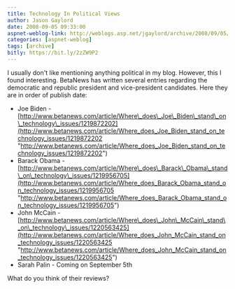 ```yaml
---
title: Technology In Political Views
author: Jason Gaylord
date: 2008-09-05 09:33:00
aspnet-weblog-link: http://weblogs.asp.net/jgaylord/archive/2008/09/05/technology-in-political-views.aspx
categories: [aspnet-weblog]
tags: [archive]
bitly: https://bit.ly/2zZW9P2
---
```


I usually don't like mentioning anything political in my blog. However, this I found interesting. BetaNews has written several entries regarding the democratic and republic president and vice-president candidates. Here they are in order of publish date:

- Joe Biden - [http://www.betanews.com/article/Where\_does\_Joe\_Biden\_stand\_on\_technology\_issues/1219872202](http://www.betanews.com/article/Where_does_Joe_Biden_stand_on_technology_issues/1219872202 "http://www.betanews.com/article/Where_does_Joe_Biden_stand_on_technology_issues/1219872202")
- Barack Obama - [http://www.betanews.com/article/Where\_does\_Barack\_Obama\_stand\_on\_technology\_issues/1219956705](http://www.betanews.com/article/Where_does_Barack_Obama_stand_on_technology_issues/1219956705 "http://www.betanews.com/article/Where_does_Barack_Obama_stand_on_technology_issues/1219956705")
- John McCain - [http://www.betanews.com/article/Where\_does\_John\_McCain\_stand\_on\_technology\_issues/1220563425](http://www.betanews.com/article/Where_does_John_McCain_stand_on_technology_issues/1220563425 "http://www.betanews.com/article/Where_does_John_McCain_stand_on_technology_issues/1220563425")
- Sarah Palin - Coming on September 5th

What do you think of their reviews?